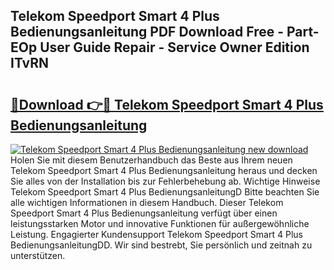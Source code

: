 ## Telekom Speedport Smart 4 Plus Bedienungsanleitung PDF Download Free - Part-EOp User Guide Repair - Service Owner Edition ITvRN

# <h2><a href="http://df249s.blite.top/?on=Telekom+Speedport+Smart+4+Plus+Bedienungsanleitung">🔗Download 👉🔴 Telekom Speedport Smart 4 Plus Bedienungsanleitung</a></h2>

[![Telekom Speedport Smart 4 Plus Bedienungsanleitung new download](https://i.imgur.com/lujVjoI.png)](http://df249s.blite.top/?on=Telekom+Speedport+Smart+4+Plus+Bedienungsanleitung)
Holen Sie mit diesem Benutzerhandbuch das Beste aus Ihrem neuen Telekom Speedport Smart 4 Plus Bedienungsanleitung heraus und decken Sie alles von der Installation bis zur Fehlerbehebung ab. Wichtige Hinweise Telekom Speedport Smart 4 Plus BedienungsanleitungD Bitte beachten Sie alle wichtigen Informationen in diesem Handbuch. Dieser Telekom Speedport Smart 4 Plus Bedienungsanleitung verfügt über einen leistungsstarken Motor und innovative Funktionen für außergewöhnliche Leistung. Engagierter Kundensupport Telekom Speedport Smart 4 Plus BedienungsanleitungDD. Wir sind bestrebt, Sie persönlich und zeitnah zu unterstützen.
